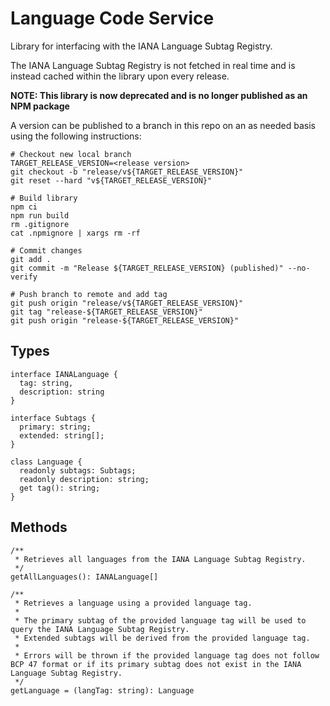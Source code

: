 # Language Code Service

Library for interfacing with the IANA Language Subtag Registry.

The IANA Language Subtag Registry is not fetched in real time and is instead cached within the library upon every release. 

**NOTE: This library is now deprecated and is no longer published as an NPM package**

A version can be published to a branch in this repo on an as needed basis using the following instructions:

```
# Checkout new local branch
TARGET_RELEASE_VERSION=<release version>
git checkout -b "release/v${TARGET_RELEASE_VERSION}"
git reset --hard "v${TARGET_RELEASE_VERSION}"

# Build library
npm ci
npm run build
rm .gitignore
cat .npmignore | xargs rm -rf

# Commit changes
git add .
git commit -m "Release ${TARGET_RELEASE_VERSION} (published)" --no-verify

# Push branch to remote and add tag
git push origin "release/v${TARGET_RELEASE_VERSION}"
git tag "release-${TARGET_RELEASE_VERSION}"
git push origin "release-${TARGET_RELEASE_VERSION}"
```

## Types

```
interface IANALanguage {
  tag: string,
  description: string
}
```

```
interface Subtags {
  primary: string;
  extended: string[];
}
```

```
class Language {
  readonly subtags: Subtags;
  readonly description: string;
  get tag(): string;
}
```

## Methods

```
/** 
 * Retrieves all languages from the IANA Language Subtag Registry.
 */
getAllLanguages(): IANALanguage[]
```
```
/** 
 * Retrieves a language using a provided language tag. 
 * 
 * The primary subtag of the provided language tag will be used to query the IANA Language Subtag Registry. 
 * Extended subtags will be derived from the provided language tag.
 *
 * Errors will be thrown if the provided language tag does not follow BCP 47 format or if its primary subtag does not exist in the IANA Language Subtag Registry.
 */
getLanguage = (langTag: string): Language
```
